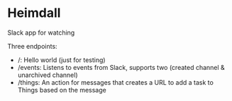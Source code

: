# Heimdall
Slack app for watching

Three endpoints:
- /: Hello world (just for testing)
- /events: Listens to events from Slack, supports two (created channel & unarchived channel)
- /things: An action for messages that creates a URL to add a task to Things based on the message
